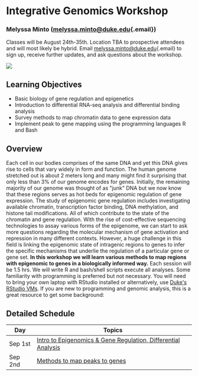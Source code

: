 # Integrative Genomics Workshop

### Melyssa Minto ([melyssa.minto\@duke.edu](mailto:melyssa.minto@duke.edu){.email})

Classes will be August 24th-35th. Location TBA to prospective attendees and will most likely be hybrid. Email [melyssa.minto\@duke.edu](mailto:melyssa.minto@duke.edu){.email} to sign up, receive further updates, and ask questions about the workshop.

![](https://ars.els-cdn.com/content/image/1-s2.0-S0166223618300559-gr1.jpg)

## Learning Objectives

-   Basic biology of gene regulation and epigenetics
-   Introduction to differential RNA-seq analysis and differential binding analysis
-   Survey methods to map chromatin data to gene expression data
-   Implement peak to gene mapping using the programming languages R and Bash

## Overview

Each cell in our bodies comprises of the same DNA and yet this DNA gives rise to cells that vary widely in form and function. The human genome stretched out is about 2 meters long and many might find it surprising that only less than 3% of our genome encodes for genes. Initially, the remaining majority of our genome was thought of as "junk" DNA but we now know that these regions serves as hot beds for epigenomic regulation of gene expression. The study of epigenomic gene regulation includes investigating available chromatin, transcription factor binding, DNA methylation, and histone tail modifications. All of which contribute to the state of the chromatin and gene regulation. With the rise of cost-effective sequencing technologies to assay various forms of the epigenome, we can start to ask more questions regarding the molecular mechanism of gene activation and repression in many different contexts. However, a huge challenge in this field is linking the epigenomic state of intragenic regions to genes to infer the specific mechanisms that underlie the regulation of a particular gene or gene set. **In this workshop we will learn various methods to map regions with epigenomic to genes in a biologically informed way.** Each session will be 1.5 hrs. We will write R and bash/shell scripts execute all analyses. Some familiarity with programming is preferred but not necessary. You will need to bring your own laptop with RStudio installed or alternatively, use [Duke's RStudio VMs](https://shib.oit.duke.edu/idp/authn/external?conversation=e2s1). If you are new to programming and genomic analysis, this is a great resource to get some background:

## Detailed Schedule

| Day      | Topics                                                                                                   | 
|----------|----------------------------------------------------------------------------------------------------------|
| Sep 1st | [Intro to Epigenomics & Gene Regulation, Differential Analysis](exercises/IntroToEpigenomics.md) | 
| Sep 2nd | [Methods to map peaks to genes](exercises/Methods_PeakMapping.md)                                     |
